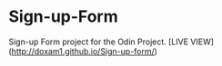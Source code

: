 # Sign-up-Form
Sign-up Form project for the Odin Project.
[LIVE VIEW] (http://doxam1.github.io/Sign-up-form/)
